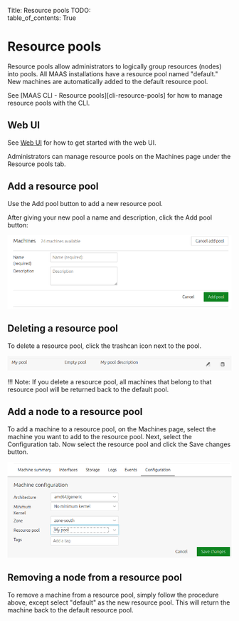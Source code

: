 Title: Resource pools
TODO:  
table_of_contents: True

# Resource pools

Resource pools allow administrators to logically group resources (nodes) into
pools. All MAAS installations have a resource pool named "default." New machines
are automatically added to the default resource pool.

See [MAAS CLI - Resource pools][cli-resource-pools] for how to manage
resource pools with the CLI.

## Web UI

See [Web UI][webui] for how to get started with the web UI.

Administrators can manage resource pools on the Machines page under the Resource
pools tab.

## Add a resource pool

Use the Add pool button to add a new resource pool.

After giving your new pool a name and description, click the Add pool button:

![add resource pool][img__add-pool]

## Deleting a resource pool

To delete a resource pool, click the trashcan icon next to the pool.

![add resource pool][img__delete-pool]

!!! Note:
    If you delete a resource pool, all machines that belong to that resource pool
    will be returned back to the default pool.

## Add a node to a resource pool

To add a machine to a resource pool, on the Machines page, select the machine you
want to add to the resource pool. Next, select the Configuration tab. Now select
the resource pool and click the Save changes button.

![add resource pool][img__add-machine]

## Removing a node from a resource pool

To remove a machine from a resource pool, simply follow the procedure above,
except select "default" as the new resource pool. This will return the machine
back to the default resource pool.

<!-- LINKS -->

[webui]: installconfig-webui.md

[img__add-pool]: ../media/nodes-resource-pools__2.5_add-pool.png
[img__delete-pool]: ../media/nodes-resource-pools__2.5_delete-pool.png
[img__add-machine]: ../media/nodes-resource-pools__2.5_add-machine.png
